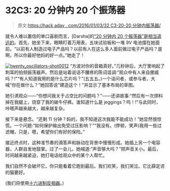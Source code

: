 # 32C3: 20 分钟内 20 个振荡器

> 原文:[https://hack aday . com/2016/01/03/32 C3-20-20 分钟内振荡器/](https://hackaday.com/2016/01/03/32c3-20-oscillators-in-20-minutes/)

就令人难以置信的单口喜剧而言，[Darsha]的[“20 分钟内 20 个振荡器”是相当遥远的](https://media.ccc.de/v/32c3-7549-20_oscillators_in_20_minutes#video)。首先，她坐下来，眼睛盯着万用表，五块试验板和一堆 9V 电池摆在她面前。“以前有人制造过电子产品吗？以前有人在这么多人面前做过电子产品吗？是啊，所以你最好他妈的好一点。”她走了！

[![twenty_oscillators-shot0012](../Images/9b93218a1b9783130505c00164396a69.png)](https://hackaday.com/wp-content/uploads/2016/01/twenty_oscillators-shot0012.jpg) “方波对你的音箱真好。”几秒钟后，大厅里响起了刺耳的拍频振荡器声。然后是站着说话不腰疼的陈词滥调:“观众中有人来自挪威吗？!"“有人知道我用的是什么芯片吗？”(五五五。)一个诘问者，或参与者，大喊“你在做什么？”她回答说“建造这个！”并显示了基本布局的草图。

她引诱观众——“你想问我关于占空比的问题吗？”——还讲故事:“然后有一次焊料掉在我腿上，烧穿了我的破牛仔裤。谁知道什么是 jeggings？呜！!"与此同时，咔嗒声越来越大，越来越复杂。

接下来是悬念。“还剩 11 分钟？妈的，我不知道这次我能不能成功！”她显然很惊慌。一个问题:“如何保护输出免受过压影响？”“我没有。(停顿，笑声)我用一些过滤帽，只是，嗯，希望你们有好的保险。”

接近终点时，这种准节奏的滴答声和脉动在背景中慢慢形成。她插上另一个电容器，人群自发地鼓掌。过了一会儿，她喊道:“声音够大吗？”把声音关小。最后，时间越来越紧迫，她打电话给观众中的某个人帮忙。

我们自然不会破坏它。你只能看着它跑到最后。我们欢笑，我们哭泣。它比薛定谔的猫要好。

(我们将使用[十六进制反相器](http://hackaday.com/2015/02/04/logic-noise-sweet-sweet-oscillator-sounds/)。)